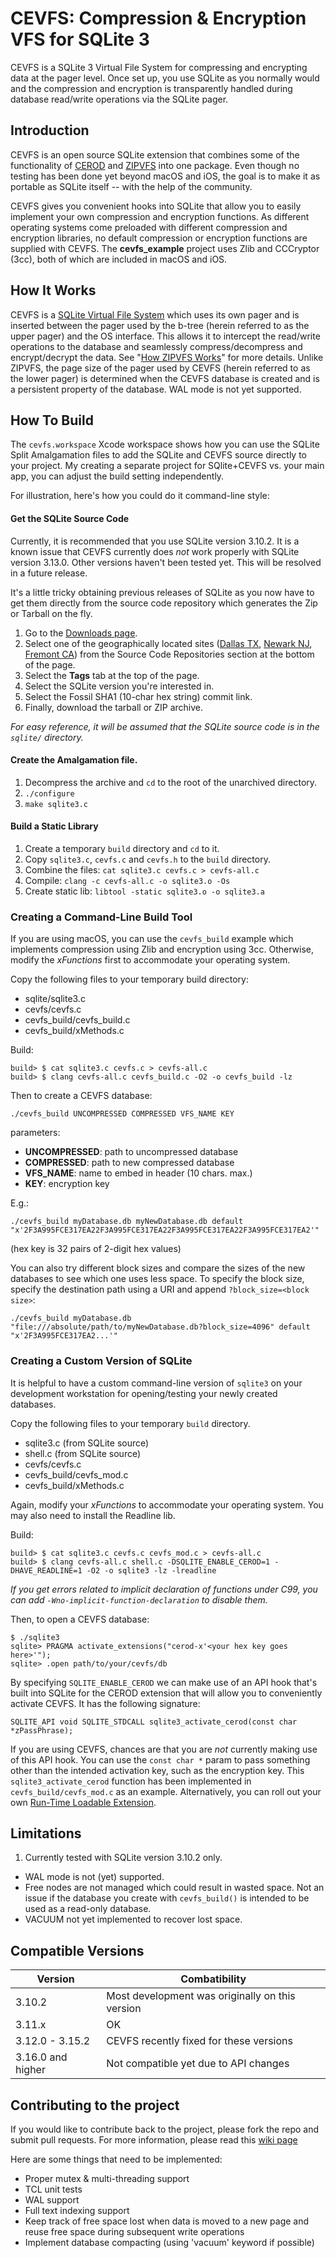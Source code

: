 # CEVFS: Compression & Encryption VFS for SQLite 3
CEVFS is a SQLite 3 Virtual File System for compressing and encrypting data at the pager level. Once set up, you use SQLite as you normally would and the compression and encryption is transparently handled during database read/write operations via the SQLite pager.

## Introduction
CEVFS is an open source SQLite extension that combines some of the functionality of [CEROD](http://www.sqlite.org/cerod/doc/trunk/www/index.wiki) and [ZIPVFS](http://www.sqlite.org/zipvfs/doc/trunk/www/index.wiki) into one package. Even though no testing has been done yet beyond macOS and iOS, the goal is to make it as portable as SQLite itself -- with the help of the community.

CEVFS gives you convenient hooks into SQLite that allow you to easily implement your own compression and encryption functions. As different operating systems come preloaded with different compression and encryption libraries, no default compression or encryption functions are supplied with CEVFS. The **cevfs_example** project uses Zlib and CCCryptor (3cc), both of which are included in macOS and iOS.

## How It Works
CEVFS is a [SQLite Virtual File System](http://www.sqlite.org/vfs.html) which uses its own pager and is inserted between the pager used by the b-tree (herein referred to as the upper pager) and the OS interface. This allows it to intercept the read/write operations to the database and seamlessly compress/decompress and encrypt/decrypt the data. See "[How ZIPVFS Works](http://www.sqlite.org/zipvfs/doc/trunk/www/howitworks.wiki)" for more details. Unlike ZIPVFS, the page size of the pager used by CEVFS (herein referred to as the lower pager) is determined when the CEVFS database is created and is a persistent property of the database. WAL mode is not yet supported.

## How To Build
The `cevfs.workspace` Xcode workspace shows how you can use the SQLite Split Amalgamation files to add the SQLite and CEVFS source directly to your project. My creating a separate project for SQlite+CEVFS vs. your main app, you can adjust the build setting independently.

For illustration, here's how you could do it command-line style:

#### Get the SQLite Source Code
Currently, it is recommended that you use SQLite version 3.10.2. It is a known issue that CEVFS currently does _not_ work properly with SQLite version 3.13.0. Other versions haven't been tested yet. This will be resolved in a future release.

It's a little tricky obtaining previous releases of SQLite as you now have to get them directly from the source code repository which generates the Zip or Tarball on the fly.

1. Go to the [Downloads page](http://www.sqlite.org/download.html).
1. Select one of the geographically located sites ([Dallas TX](http://www.sqlite.org/cgi/src), [Newark NJ](http://www2.sqlite.org/cgi/src), [Fremont CA](http://www3.sqlite.org/cgi/src)) from the Source Code Repositories section at the bottom of the page.
1. Select the **Tags** tab at the top of the page.
1. Select the SQLite version you're interested in.
1. Select the Fossil SHA1 (10-char hex string) commit link.
1. Finally, download the tarball or ZIP archive.

_For easy reference, it will be assumed that the SQLite source code is in the `sqlite/` directory._

#### Create the Amalgamation file.
1. Decompress the archive and `cd` to the root of the unarchived directory.
1. `./configure`
1. `make sqlite3.c`

#### Build a Static Library
1. Create a temporary `build` directory and `cd` to it.
1. Copy `sqlite3.c`, `cevfs.c` and `cevfs.h` to the `build` directory.
1. Combine the files: `cat sqlite3.c cevfs.c > cevfs-all.c`
1. Compile: `clang -c cevfs-all.c -o sqlite3.o -Os`
1. Create static lib: `libtool -static sqlite3.o -o sqlite3.a`

### Creating a Command-Line Build Tool
If you are using macOS, you can use the `cevfs_build` example which implements compression using Zlib and encryption using 3cc. Otherwise, modify the _xFunctions_ first to accommodate your operating system.

Copy the following files to your temporary build directory:
- sqlite/sqlite3.c
- cevfs/cevfs.c
- cevfs\_build/cevfs\_build.c
- cevfs_build/xMethods.c

Build:
```
build> $ cat sqlite3.c cevfs.c > cevfs-all.c
build> $ clang cevfs-all.c cevfs_build.c -O2 -o cevfs_build -lz
```

Then to create a CEVFS database:
```
./cevfs_build UNCOMPRESSED COMPRESSED VFS_NAME KEY
```

parameters:
- **UNCOMPRESSED**: path to uncompressed database
- **COMPRESSED**: path to new compressed database
- **VFS_NAME**: name to embed in header (10 chars. max.)
- **KEY**: encryption key

E.g.:

```
./cevfs_build myDatabase.db myNewDatabase.db default "x'2F3A995FCE317EA22F3A995FCE317EA22F3A995FCE317EA22F3A995FCE317EA2'"
```

(hex key is 32 pairs of 2-digit hex values)

You can also try different block sizes and compare the sizes of the new databases to see which one uses less space. To specify the block size, specify the destination path using a URI and append `?block_size=<block size>`:

```
./cevfs_build myDatabase.db "file:///absolute/path/to/myNewDatabase.db?block_size=4096" default "x'2F3A995FCE317EA2...'"
```

### Creating a Custom Version of SQLite
It is helpful to have a custom command-line version of `sqlite3` on your development workstation for opening/testing your newly created databases.

Copy the following files to your temporary `build` directory.
- sqlite3.c (from SQLite source)
- shell.c (from SQLite source)
- cevfs/cevfs.c
- cevfs_build/cevfs_mod.c
- cevfs_build/xMethods.c

Again, modify your _xFunctions_ to accommodate your operating system. You may also need to install the Readline lib.

Build:
```
build> $ cat sqlite3.c cevfs.c cevfs_mod.c > cevfs-all.c
build> $ clang cevfs-all.c shell.c -DSQLITE_ENABLE_CEROD=1 -DHAVE_READLINE=1 -O2 -o sqlite3 -lz -lreadline
```

_If you get errors related to implicit declaration of functions under C99, you can add `-Wno-implicit-function-declaration` to disable them._

Then, to open a CEVFS database:

```
$ ./sqlite3
sqlite> PRAGMA activate_extensions("cerod-x'<your hex key goes here>'");
sqlite> .open path/to/your/cevfs/db
```

By specifying `SQLITE_ENABLE_CEROD` we can make use of an API hook that's built into SQLite for the CEROD extension that will allow you to conveniently activate CEVFS. It has the following signature:

```
SQLITE_API void SQLITE_STDCALL sqlite3_activate_cerod(const char *zPassPhrase);
```

If you are using CEVFS, chances are that you are _not_ currently making use of this API hook. You can use the `const char *` param to pass something other than the intended activation key, such as the encryption key. This `sqlite3_activate_cerod` function has been implemented in `cevfs_build/cevfs_mod.c` as an example. Alternatively, you can roll out your own [Run-Time Loadable Extension](http://www.sqlite.org/loadext.html).

## Limitations
1. Currently tested with SQLite version 3.10.2 only.
- WAL mode is not (yet) supported.
- Free nodes are not managed which could result in wasted space. Not an issue if the database you create with `cevfs_build()` is intended to be used as a read-only database.
- VACUUM not yet implemented to recover lost space.

## Compatible Versions

|Version|Combatibility|
|-|-|
|3.10.2|Most development was originally on this version|
|3.11.x|OK|
|3.12.0 - 3.15.2|CEVFS recently fixed for these versions|
|3.16.0 and higher|Not compatible yet due to API changes|

## Contributing to the project
If you would like to contribute back to the project, please fork the repo and submit pull requests. For more information, please read this [wiki page](https://github.com/ryanhomer/sqlite3-compression-encryption-vfs/wiki/Developing-in-Xcode)

Here are some things that need to be implemented:
- Proper mutex & multi-threading support
- TCL unit tests
- WAL support
- Full text indexing support
- Keep track of free space lost when data is moved to a new page and reuse free space during subsequent write operations
- Implement database compacting (using 'vacuum' keyword if possible)
